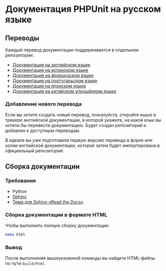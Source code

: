# Документация PHPUnit на русском языке

## Переводы

Каждый перевод документации поддерживается в отдельном репозитории:

* [Документация на английском языке](https://github.com/sebastianbergmann/phpunit-documentation-english)
* [Документация на испанском языке](https://github.com/sebastianbergmann/phpunit-documentation-spanish)
* [Документация на французском языке](https://github.com/sebastianbergmann/phpunit-documentation-french)
* [Документация на португальском языке](https://github.com/sebastianbergmann/phpunit-documentation-brazilian-portuguese)
* [Документация на японском языке](https://github.com/sebastianbergmann/phpunit-documentation-japanese)
* [Документация на китайском упрощённом языке](https://github.com/sebastianbergmann/phpunit-documentation-chinese)

### Добавление нового перевода

Если вы хотите создать новый перевод, пожалуйста, откройте ишью в
трекере английской документации, в которой укажите, на какой язык вы хотели бы
перевести документацию. Будет создан репозиторий и добавлен к доступным переводам.

В идеале вы уже подготовили первую версию перевода в форке или
копии английской документации, которая затем будет импортирована в
официальный репозиторий.

## Сборка документации

### Требования

- Python
- [Sphinx](http://www.sphinx-doc.org/)
- [Тема для Sphinx «Read the Docs»](https://github.com/rtfd/sphinx_rtd_theme)

### Сборка документации в формате HTML

Чтобы выполнить полную сборку документации:

```bash
make html
```

### Вывод

После выполнения вышеуказанной команды вы найдете HTML-файлы по пути `build/html`.
